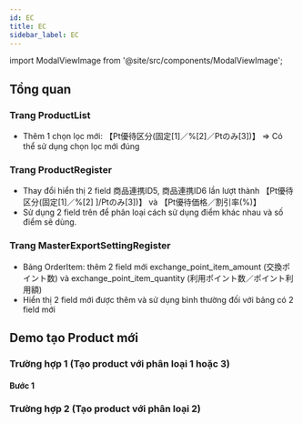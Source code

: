 ```yaml
---
id: EC
title: EC
sidebar_label: EC
---
```


import ModalViewImage from '@site/src/components/ModalViewImage';

## Tổng quan
### Trang ProductList
- Thêm 1 chọn lọc mới: 【Pt優待区分(固定[1]／%[2]／Ptのみ[3])】
=> Có thể sử dụng chọn lọc mới đúng
### Trang ProductRegister
- Thay đổi hiển thị 2 field 商品連携ID5, 商品連携ID6 lần lượt thành 【Pt優待区分(固定[1]／%[2] ]/Ptのみ[3])】 và 【Pt優待価格／割引率(%)】
- Sử dụng 2 field trên để phân loại cách sử dụng điểm khác nhau và số điểm sẽ dùng.
### Trang MasterExportSettingRegister
- Bảng OrderItem: thêm 2 field mới exchange_point_item_amount (交換ポイント数) và exchange_point_item_quantity (利用ポイント数／ポイント利用額)
- Hiển thị 2 field mới được thêm và sử dụng bình thường đối với bảng có 2 field mới
## Demo tạo Product mới
### Trường hợp 1 (Tạo product với phân loại 1 hoặc 3)
#### Bước 1
### Trường hợp 2 (Tạo product với phân loại 2)
